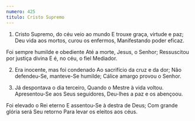 ```yaml
---
numero: 425
titulo: Cristo Supremo
---
```

1. Cristo Supremo, do céu veio ao mundo
E trouxe graça, virtude e paz;
Deu vida aos mortos, curou os enfermos,
Manifestando poder eficaz.

Foi sempre humilde e obediente
Até a morte, Jesus, o Senhor;
Ressuscitou por justiça divina
E é, no céu, o fiel Mediador.

2. Era inocente, mas foi condenado
Ao sacrifício da cruz e da dor;
Não defendeu-Se, manteve-Se humilde;
Cálice amargo provou o Senhor.

3. Já despontava o dia terceiro,
Quando o Mestre à vida voltou.
Apresentou-Se aos Seus seguidores,
Deu-lhes a paz e os abençoou.

Foi elevado o Rei eterno
E assentou-Se à destra de Deus;
Com grande glória será Seu retorno
Para levar os eleitos aos céus.
